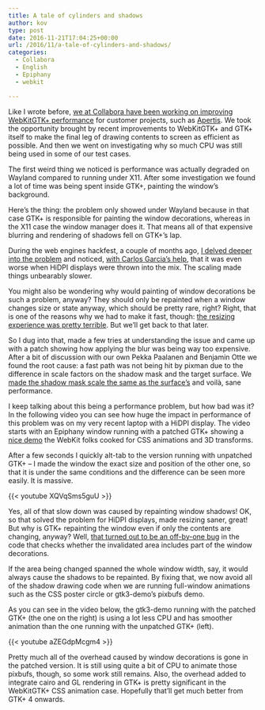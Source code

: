 ```yaml
---
title: A tale of cylinders and shadows
author: kov
type: post
date: 2016-11-21T17:04:25+00:00
url: /2016/11/a-tale-of-cylinders-and-shadows/
categories:
  - Collabora
  - English
  - Epiphany
  - webkit

---
```

Like I wrote before, [we at Collabora have been working on improving WebKitGTK+ performance][1] for customer projects, such as [Apertis][2]. We took the opportunity brought by recent improvements to WebKitGTK+ and GTK+ itself to make the final leg of drawing contents to screen as efficient as possible. And then we went on investigating why so much CPU was still being used in some of our test cases.

The first weird thing we noticed is performance was actually degraded on Wayland compared to running under X11. After some investigation we found a lot of time was being spent inside GTK+, painting the window&#8217;s background.

Here&#8217;s the thing: the problem only showed under Wayland because in that case GTK+ is responsible for painting the window decorations, whereas in the X11 case the window manager does it. That means all of that expensive blurring and rendering of shadows fell on GTK+&#8217;s lap.

During the web engines hackfest, a couple of months ago, [I delved deeper into the problem][3] and noticed, [with Carlos Garcia&#8217;s help][4], that it was even worse when HiDPI displays were thrown into the mix. The scaling made things unbearably slower.

You might also be wondering why would painting of window decorations be such a problem, anyway? They should only be repainted when a window changes size or state anyway, which should be pretty rare, right? Right, that is one of the reasons why we had to make it fast, though: [the resizing experience was pretty terrible][5]. But we&#8217;ll get back to that later.

So I dug into that, made a few tries at understanding the issue and came up with a patch showing how applying the blur was being way too expensive. After a bit of discussion with our own Pekka Paalanen and Benjamin Otte we found the root cause: a fast path was not being hit by pixman due to the difference in scale factors on the shadow mask and the target surface. We [made the shadow mask scale the same as the surface&#8217;s][6] and voilà, sane performance.

I keep talking about this being a performance problem, but how bad was it? In the following video you can see how huge the impact in performance of this problem was on my very recent laptop with a HiDPI display. The video starts with an Epiphany window running with a patched GTK+ showing a [nice demo][7] the WebKit folks cooked for CSS animations and 3D transforms.

After a few seconds I quickly alt-tab to the version running with unpatched GTK+ &#8211; I made the window the exact size and position of the other one, so that it is under the same conditions and the difference can be seen more easily. It is massive.

{{< youtube XQVqSms5guU >}}

Yes, all of that slow down was caused by repainting window shadows! OK, so that solved the problem for HiDPI displays, made resizing saner, great! But why is GTK+ repainting the window even if only the contents are changing, anyway? Well, [that turned out to be an off-by-one bug][8] in the code that checks whether the invalidated area includes part of the window decorations.

If the area being changed spanned the whole window width, say, it would always cause the shadows to be repainted. By fixing that, we now avoid all of the shadow drawing code when we are running full-window animations such as the CSS poster circle or gtk3-demo&#8217;s pixbufs demo.

As you can see in the video below, the gtk3-demo running with the patched GTK+ (the one on the right) is using a lot less CPU and has smoother animation than the one running with the unpatched GTK+ (left).

{{< youtube aZEGdpMcgm4 >}}

Pretty much all of the overhead caused by window decorations is gone in the patched version. It is still using quite a bit of CPU to animate those pixbufs, though, so some work still remains. Also, the overhead added to integrate cairo and GL rendering in GTK+ is pretty significant in the WebKitGTK+ CSS animation case. Hopefully that&#8217;ll get much better from GTK+ 4 onwards.

 [1]: https://blog.kov.eti.br/2016/09/webkitgtk-2-14-and-the-web-engines-hackfest/ "WebKitGTK+ 2.14 and the Web Engines Hackfest"
 [2]: http://wiki.apertis.org/ "Apertis project"
 [3]: https://blog.kov.eti.br/2016/10/web-engines-hackfest-2016/ "Web Engines Hackfest 2016!"
 [4]: https://bugzilla.gnome.org/show_bug.cgi?id=772075#c2 "Bugzilla comment saying the problem seemed to be on wayland + hidpi"
 [5]: https://bugzilla.gnome.org/show_bug.cgi?id=774378 "Poor performance when resizing GTK/Wayland applications on high resolution screen"
 [6]: https://bugzilla.gnome.org/show_bug.cgi?id=772075#c8 "Patch making shadow scale the same as target surface's"
 [7]: https://webkit.org/blog-files/3d-transforms/poster-circle.html "Poster circle demo"
 [8]: https://bugzilla.gnome.org/show_bug.cgi?id=774114 "Window shadows are repainted even if only the contents of the window change"